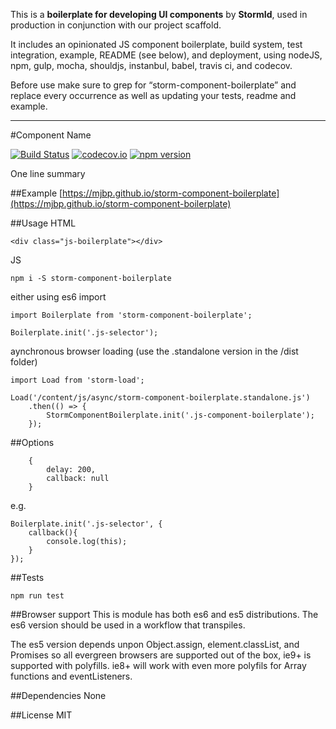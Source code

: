 This is a **boilerplate for developing UI components** by **StormId**, used in production in conjunction with our project scaffold.

It includes an opinionated JS component boilerplate, build system, test integration, example, README (see below), and deployment, using nodeJS, npm, gulp, mocha, shouldjs, instanbul, babel, travis ci, and codecov.

Before use make sure to grep for “storm-component-boilerplate” and replace every occurrence as well as updating your tests, readme and example.


---


#Component Name

[![Build Status](https://travis-ci.org/mjbp/storm-component-boilerplate.svg?branch=master)](https://travis-ci.org/mjbp/storm-component-boilerplate)
[![codecov.io](http://codecov.io/github/mjbp/storm-component-boilerplate/coverage.svg?branch=master)](http://codecov.io/github/mjbp/storm-component-boilerplate?branch=master)
[![npm version](https://badge.fury.io/js/storm-component-boilerplate.svg)](https://badge.fury.io/js/storm-component-boilerplate)

One line summary

##Example
[https://mjbp.github.io/storm-component-boilerplate](https://mjbp.github.io/storm-component-boilerplate)


##Usage
HTML
```
<div class="js-boilerplate"></div>
```

JS
```
npm i -S storm-component-boilerplate
```
either using es6 import
```
import Boilerplate from 'storm-component-boilerplate';

Boilerplate.init('.js-selector');
```
aynchronous browser loading (use the .standalone version in the /dist folder)
```
import Load from 'storm-load';

Load('/content/js/async/storm-component-boilerplate.standalone.js')
    .then(() => {
        StormComponentBoilerplate.init('.js-component-boilerplate');
    });
```

##Options
```
    {
        delay: 200,
        callback: null
    }
```

e.g.
```
Boilerplate.init('.js-selector', {
    callback(){
        console.log(this);
    }
});
```

##Tests
```
npm run test
```

##Browser support
This is module has both es6 and es5 distributions. The es6 version should be used in a workflow that transpiles.

The es5 version depends unpon Object.assign, element.classList, and Promises so all evergreen browsers are supported out of the box, ie9+ is supported with polyfills. ie8+ will work with even more polyfils for Array functions and eventListeners.

##Dependencies
None

##License
MIT